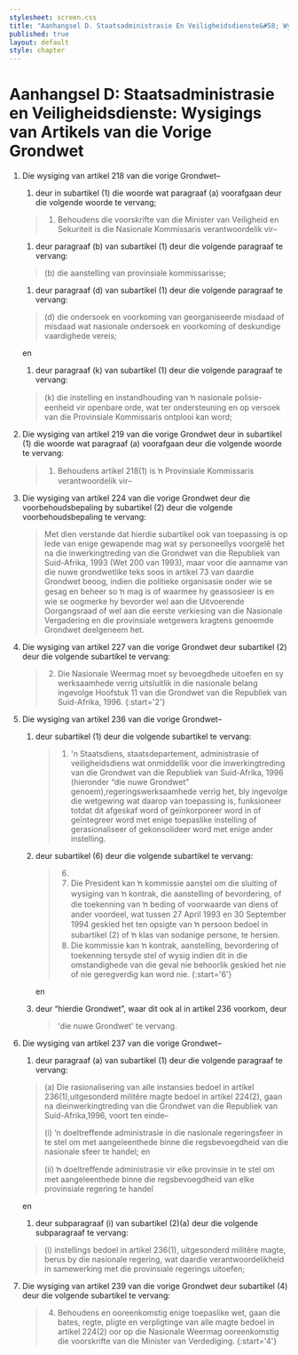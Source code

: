 ```yaml
---
stylesheet: screen.css
title: "Aanhangsel D. Staatsadministrasie En Veiligheidsdienste&#58; Wysigings Van Artikels Van Die Vorige Grondwet"
published: true
layout: default
style: chapter
---
```


# Aanhangsel D: Staatsadministrasie en Veiligheidsdienste: Wysigings van Artikels van die Vorige Grondwet

1.	Die wysiging van artikel 218 van die vorige Grondwet–
	1.	deur in subartikel (1) die woorde wat paragraaf (a) voorafgaan deur die volgende woorde te vervang;

	> 1.	Behoudens die voorskrifte van die Minister van Veiligheid en Sekuriteit is die Nasionale Kommissaris verantwoordelik vir–

	1.	deur paragraaf (b) van subartikel (1) deur die volgende paragraaf te vervang:
	
	> (b) die aanstelling van provinsiale kommissarisse;
	
	1.	deur paragraaf (d) van subartikel (1) deur die volgende paragraaf te vervang:

	> (d) die ondersoek en voorkoming van georganiseerde misdaad of misdaad wat nasionale ondersoek en voorkoming of deskundige vaardighede vereis;
	
	en

	1.	deur paragraaf (k) van subartikel (1) deur die volgende paragraaf te vervang:

	> (k) die instelling en instandhouding van ŉ nasionale polisie-eenheid vir openbare orde, wat ter ondersteuning en op versoek van die Provinsiale Kommissaris ontplooi kan word;

2.	Die wysiging van artikel 219 van die vorige Grondwet deur in subartikel (1) die woorde wat paragraaf (a) voorafgaan deur die volgende woorde te vervang:

	> 1.	Behoudens artikel 218(1) is ŉ Provinsiale Kommissaris verantwoordelik vir–
	
3.	Die wysiging van artikel 224 van die vorige Grondwet deur die voorbehoudsbepaling by subartikel (2) deur die volgende voorbehoudsbepaling te vervang:

	> Met dien verstande dat hierdie subartikel ook van toepassing is op lede van enige gewapende mag wat sy personeellys voorgelê het na die inwerkingtreding van die Grondwet van die Republiek van Suid-Afrika, 1993 (Wet 200 van 1993), maar voor die aanname van die nuwe grondwetlike teks soos in artikel 73 van daardie Grondwet beoog, indien die politieke organisasie onder wie se gesag en beheer so ŉ mag is of waarmee hy geassosieer is en wie se oogmerke hy bevorder wel aan die Uitvoerende Oorgangsraad of wel aan die eerste verkiesing van die Nasionale Vergadering en die provinsiale wetgewers kragtens genoemde Grondwet deelgeneem het.

4.	Die wysiging van artikel 227 van die vorige Grondwet deur subartikel (2) deur die volgende subartikel te vervang:

	> 2.	Die Nasionale Weermag moet sy bevoegdhede uitoefen en sy werksaamhede verrig uitsluitlik in die nasionale belang ingevolge Hoofstuk 11 van die Grondwet van die Republiek van Suid-Afrika, 1996.
	> {:start='2'}

5.	Die wysiging van artikel 236 van die vorige Grondwet–
	1.	deur subartikel (1) deur die volgende subartikel te vervang:

		> 1.	'n Staatsdiens, staatsdepartement, administrasie of veiligheidsdiens wat onmiddellik voor die inwerkingtreding van die Grondwet van die Republiek van Suid-Afrika, 1996 (hieronder “die nuwe Grondwet” genoem),regeringswerksaamhede verrig het, bly ingevolge die wetgewing wat daarop van toepassing is, funksioneer totdat dit afgeskaf word of geïnkorporeer word in of geïntegreer word met enige toepaslike instelling of gerasionaliseer of gekonsolideer word met enige ander instelling.

	1.	deur subartikel (6) deur die volgende subartikel te vervang:

		> 6.	
		>	1.	Die President kan ŉ kommissie aanstel om die sluiting of wysiging van ŉ kontrak, die aanstelling of bevordering, of die toekenning van ŉ beding of voorwaarde van diens of ander voordeel, wat tussen 27 April 1993 en 30 September 1994 geskied het ten opsigte van ŉ persoon bedoel in subartikel (2) of ŉ klas van sodanige persone, te hersien.
		>	1.	Die kommissie kan ŉ kontrak, aanstelling, bevordering of toekenning tersyde stel of wysig indien dit in die omstandighede van die geval nie behoorlik geskied het nie of nie geregverdig kan word nie.
		> {:start='6'}
	
		en
	
	1.	deur “hierdie Grondwet”, waar dit ook al in artikel 236 voorkom, deur 
	
		> 'die nuwe Grondwet' te vervang.

6.	Die wysiging van artikel 237 van die vorige Grondwet–
	1.	deur paragraaf (a) van subartikel (1) deur die volgende paragraaf te vervang:

	> (a) Die rasionalisering van alle instansies bedoel in artikel 236(1),uitgesonderd militêre magte bedoel in artikel 224(2), gaan na dieinwerkingtreding van die Grondwet van die Republiek van Suid-Afrika,1996, voort ten einde–
	> 
	> (i) ‘n doeltreffende administrasie in die nasionale regeringsfeer in te stel om met aangeleenthede binne die regsbevoegdheid van die nasionale sfeer te handel; en
	>
	> (ii)	ŉ doeltreffende administrasie vir elke provinsie in te stel om met aangeleenthede binne die regsbevoegdheid van elke provinsiale regering te handel
	
	en

	1.	deur subparagraaf (i) van subartikel (2)(a) deur die volgende subparagraaf te vervang:

	> (i) instellings bedoel in artikel 236(1), uitgesonderd militêre magte, berus by die nasionale regering, wat daardie verantwoordelikheid in samewerking met die provinsiale regerings uitoefen;

7.	Die wysiging van artikel 239 van die vorige Grondwet deur subartikel (4) deur die volgende subartikel te vervang:

	> 4.	Behoudens en ooreenkomstig enige toepaslike wet, gaan die bates, regte, pligte en verpligtinge van alle magte bedoel in artikel 224(2) oor op die Nasionale Weermag ooreenkomstig die voorskrifte van die Minister van Verdediging.
	> {:start='4'}
